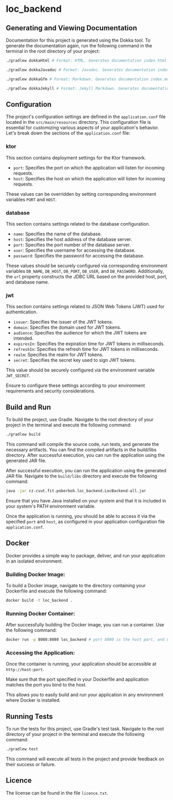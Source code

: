 # loc_backend

## Generating and Viewing Documentation

Documentation for this project is generated using the Dokka tool.
To generate the documentation again, run the following command in the terminal in the root directory of your project:

```bash
./gradlew dokkaHtml # Format: HTML. Generates documentation index.html in the build/dokka/html folder.
```

```bash
./gradlew dokkaJavadoc # Format: Javadoc. Generates documentation index.html in the build/dokka/javadoc folder.
```

```bash
./gradlew dokkaGfm # Format: Markdown. Generates documentation index.md in the build/dokka/gfm folder.
```

```bash
./gradlew dokkaJekyll # Format: Jekyll Markdown. Generates documentation index.md in the build/dokka/jekyll folder.
```

## Configuration

The project's configuration settings are defined in the `application.conf` file located in the `src/main/resources`
directory. This configuration file is essential for customizing various aspects of your application's behavior. 
Let's break down the sections of the `application.conf` file:

### ktor
This section contains deployment settings for the Ktor framework.

- `port`: Specifies the port on which the application will listen for incoming requests.
- `host`: Specifies the host on which the application will listen for incoming requests.

These values can be overridden by setting corresponding environment variables `PORT` and `HOST`.

### database

This section contains settings related to the database configuration.

- `name`: Specifies the name of the database.
- `host`: Specifies the host address of the database server.
- `port`: Specifies the port number of the database server.
- `user`: Specifies the username for accessing the database.
- `password`: Specifies the password for accessing the database.

These values should be securely configured via corresponding environment variables `DB_NAME`, `DB_HOST`, `DB_PORT`, 
`DB_USER`, and `DB_PASSWORD`. Additionally, the `url` property constructs the JDBC URL based on the provided host, 
port, and database name.

### jwt

This section contains settings related to JSON Web Tokens (JWT) used for authentication.

- `issuer`: Specifies the issuer of the JWT tokens.
- `domain`: Specifies the domain used for JWT tokens.
- `audience`: Specifies the audience for which the JWT tokens are intended.
- `expiresIn`: Specifies the expiration time for JWT tokens in milliseconds.
- `refreshIn`: Specifies the refresh time for JWT tokens in milliseconds.
- `realm`: Specifies the realm for JWT tokens.
- `secret`: Specifies the secret key used to sign JWT tokens. 

This value should be securely configured via the environment variable `JWT_SECRET`.

Ensure to configure these settings according to your environment requirements and security considerations.
## Build and Run

To build the project, use Gradle. Navigate to the root directory of your project in the terminal and execute the 
following command:

```bash
./gradlew build
```

This command will compile the source code, run tests, and generate the necessary artifacts. 
You can find the compiled artifacts in the build/libs directory. After successful execution, you can run the application
using the generated JAR file.

After successful execution, you can run the application using the generated JAR file. Navigate to the `build/libs`
directory and execute the following command:

```bash
java -jar cz.cvut.fit.poberboh.loc_backend.LocBackend-all.jar
```

Ensure that you have Java installed on your system and that it is included in your system's PATH environment variable.

Once the application is running, you should be able to access it via the specified `port` and `host`, as configured in 
your application configuration file `application.conf`.

## Docker

Docker provides a simple way to package, deliver, and run your application in an isolated environment.

### Building Docker Image:

To build a Docker image, navigate to the directory containing your Dockerfile and execute the following command:

```bash
docker build -t loc_backend .
```

### Running Docker Container:

After successfully building the Docker image, you can run a container. Use the following command:

```bash
docker run -p 8080:8080 loc_backend # port 8080 is the host port, and 8080 is the container port
```

### Accessing the Application:

Once the container is running, your application should be accessible at `http://host:port`.

Make sure that the port specified in your Dockerfile and application matches the port you bind to the host.

This allows you to easily build and run your application in any environment where Docker is installed.

## Running Tests

To run the tests for this project, use Gradle's test task. Navigate to the root directory of your project in the 
terminal and execute the following command:

```bash
./gradlew test
```

This command will execute all tests in the project and provide feedback on their success or failure.

## Licence

The license can be found in the file `licence.txt`.